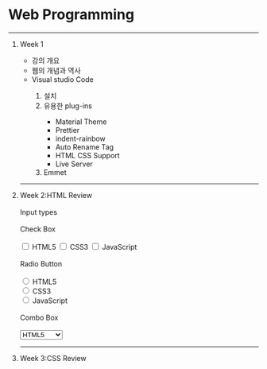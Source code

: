<!DOCTYPE html>
<html lang="en">
    <head>
        <meta charset="UTF-8">
        <meta name="viewport" content="width=device-width, initial-scale=1.0">
        <title>Week 1</title>
    </head>
    <body>
        <h1>Web Programming</h1>
        <hr>
        <ol>
        <section id="Week1">
            <li>Week 1</li>
            <ul>
                <li>강의 개요</li>
                <li>웹의 개념과 역사</li>
                <li>Visual studio Code</li>
                <ol>
                    <li>설치</li>
                    <li>유용한 plug-ins</li>
                    <ul>
                        <li>Material Theme</li>
                        <li>Prettier</li>
                        <li>indent-rainbow</li>
                        <li>Auto Rename Tag</li>
                        <li>HTML CSS Support</li>
                        <li>Live Server</li>
                    </ul>
                    <li>Emmet</li>
                </ol>
            </ul>
        </section>
            <hr>
        <section id="Week2">
            <li>Week 2:HTML Review</li>
            <br>Input types <br><br>
            Check Box<br><br>
            <input type = 'checkbox'>
            HTML5
            <input type = 'checkbox'>
            CSS3
            <input type = 'checkbox'>
            JavaScript
            <br><br>
            Radio Button<br><br>
            <input type = 'radio'>
            HTML5<br>
            <input type = 'radio'>
            CSS3<br>
            <input type = 'radio'>
            JavaScript<br><br>
            Combo Box<br><br>
            <select>
                <option>HTML5</option>
                <option>CSS3</option>
                <option>JavaScript</option>
            </select>
        </section>
            <hr>
        <section id="Week3">
            <li>Week 3:CSS Review</li>
        </section>
        </ol>
    </body>
</html>
